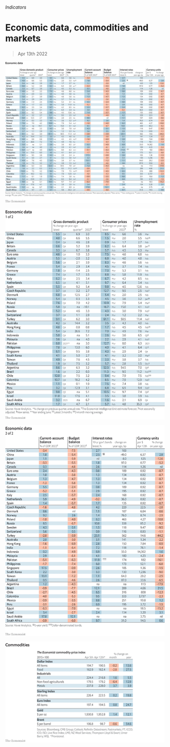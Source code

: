 ###### Indicators

# Economic data, commodities and markets 

#####  

> Apr 13th 2022 

![image](images/20220416_int100.png) 


![image](images/20220416_int101.png) 


![image](images/20220416_int102.png) 


![image](images/20220416_int401.png) 


